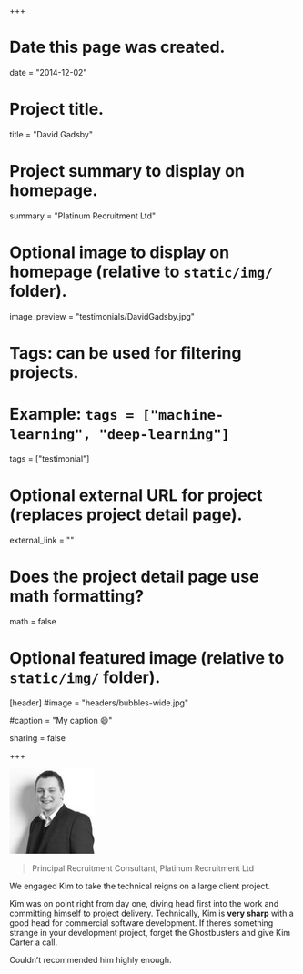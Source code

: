 +++
# Date this page was created.
date = "2014-12-02"

# Project title.
title = "David Gadsby"

# Project summary to display on homepage.
summary = "Platinum Recruitment Ltd"

# Optional image to display on homepage (relative to `static/img/` folder).
image_preview = "testimonials/DavidGadsby.jpg"

# Tags: can be used for filtering projects.
# Example: `tags = ["machine-learning", "deep-learning"]`
tags = ["testimonial"]

# Optional external URL for project (replaces project detail page).
external_link = ""

# Does the project detail page use math formatting?
math = false

# Optional featured image (relative to `static/img/` folder).
[header]
#image = "headers/bubbles-wide.jpg"

#caption = "My caption :smile:"

sharing = false

+++

<img class="testimonial-img-bordered" src="../../img/testimonials/DavidGadsby.jpg">

> Principal Recruitment Consultant, Platinum Recruitment Ltd

We engaged Kim to take the technical reigns on a large client project.

Kim was on point right from day one, diving head first into the work and committing himself to project delivery. Technically, Kim is **very sharp** with a good head for commercial software development. If there’s something strange in your development project, forget the Ghostbusters and give Kim Carter a call. 

Couldn’t recommended him highly enough.

